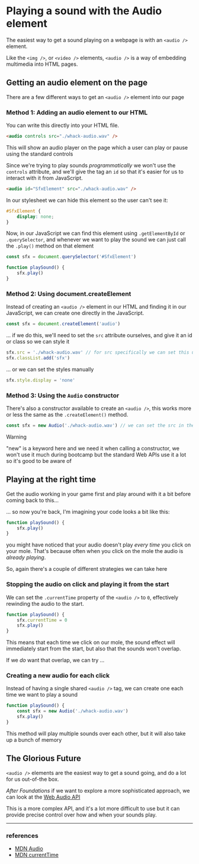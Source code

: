 # Playing a sound with the Audio element

The easiest way to get a sound playing on a webpage is with an `<audio />` element.

Like the `<img />`, or `<video />` elements, `<audio />` is a way of embedding multimedia
into HTML pages.

## Getting an audio element on the page

There are a few different ways to get an `<audio />` element into our page

### Method 1: Adding an audio element to our HTML

You can write this directly into your HTML file.
```html
<audio controls src="./whack-audio.wav" />
```
This will show an audio player on the page which a user can play or pause using the standard controls

Since we're trying to play sounds _programmatically_ we won't use the `controls` attribute, and we'll
give the tag an `id` so that it's easier for us to interact with it from JavaScript.
```html
<audio id="SfxElement" src="./whack-audio.wav" />
```
In our stylesheet we can hide this element so the user can't see it:
```css
#SfxElement { 
    display: none;
}
```
Now, in our JavaScript we can find this element using `.getElementById` or `.querySelector`, and whenever
we want to play the sound we can just call the `.play()` method on that element
```js
const sfx = document.querySelector('#SfxElement')

function playSound() {
    sfx.play()
}
```

### Method 2: Using document.createElement

Instead of creating an `<audio />` element in our HTML and finding it in our JavaScript, we can create one directly in the JavaScript.
```js
const sfx = document.createElement('audio')
```
... if we do this, we'll need to set the `src` attribute ourselves, and give it an id or class so we can style it
```js
sfx.src = './whack-audio.wav' // for src specifically we can set this using `.setAttribute('src' ...)` or with `.src = ...`
sfx.classList.add('sfx')
```
... or we can set the styles manually
```js
sfx.style.display = 'none'
```

### Method 3: Using the `Audio` constructor

There's also a constructor available to create an `<audio />`, this works more or less the same as the `.createElement()` method.
```js
const sfx = new Audio('./whack-audio.wav') // we can set the src in the constructor
```

> [!WARNING]
> 
> "new" is a keyword here and we need it when calling a constructor, we won't use it much during
> bootcamp but the standard Web APIs use it a lot so it's good to be aware of


## Playing at the right time

Get the audio working in your game first and play around with it a bit before coming back to this...

... so now you're back, I'm imagining your code looks a bit like this:

```js
function playSound() {
    sfx.play()
}
```

you might have noticed that your audio doesn't play _every time_ you click on
your mole. That's because often when you click on the mole the audio is _already
playing_.

So, again there's a couple of different strategies we can take here

### Stopping the audio on click and playing it from the start

We can set the `.currentTime` property of the `<audio />` to `0`, effectively
rewinding the audio to the start.

```js
function playSound() {
    sfx.currentTime = 0
    sfx.play()
}
```
This means that each time we click on our mole, the sound effect will immediately
start from the start, but also that the sounds won't overlap.

If we _do_ want that overlap, we can try ...

### Creating a new audio for each click

Instead of having a single shared `<audio />` tag, we can create one each time we want to 
play a sound
```js
function playSound() {
    const sfx = new Audio('./whack-audio.wav')
    sfx.play()
}
```
This method will play multiple sounds over each other, but it will also take up a bunch of memory

## The Glorious Future

`<audio />` elements are the easiest way to get a sound going, and do a lot for us out-of-the box.

_After Foundations_ if we want to explore a more sophisticated approach, we can look at the [Web Audio API](https://developer.mozilla.org/en-US/docs/Web/API/Web_Audio_API) 

This is a more complex API, and it's a lot more difficult to use but it can provide precise control over
how and when your sounds play.

---

### references

- [MDN Audio](https://developer.mozilla.org/en-US/docs/Web/HTML/Element/audio)
- [MDN currentTime](https://developer.mozilla.org/en-US/docs/Web/API/HTMLMediaElement/currentTime)
